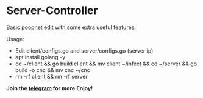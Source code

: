 # Server-Controller
Basic poopnet edit with some extra useful features.

Usage:
- Edit client/configs.go and server/configs.go (server ip)
- apt install golang -y
- cd ~/client && go build client && mv client ~/infect && cd ~/server && go build -o cnc && mv cnc ~/cnc
- rm -rf client && rm -rf server

**Join the [telegram](https://t.me/kittyleaks) for more**
**Enjoy!**
